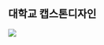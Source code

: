 ## 대학교 캡스톤디자인 

<img src="https://capsule-render.vercel.app/api?type=waving&color=auto&height=200&section=header&text=hcb의 깃허브&fontSize=90" />
